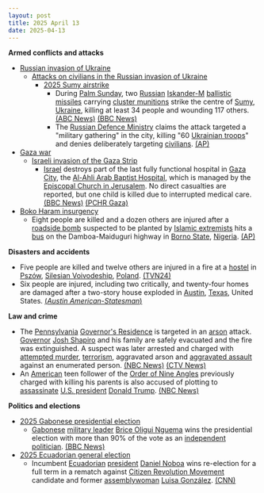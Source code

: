 ```yaml
---
layout: post
title: 2025 April 13
date: 2025-04-13
---
```



**Armed conflicts and attacks**

* [Russian invasion of Ukraine](https://en.wikipedia.org/wiki/Russian_invasion_of_Ukraine "Russian invasion of Ukraine")
  + [Attacks on civilians in the Russian invasion of Ukraine](https://en.wikipedia.org/wiki/Attacks_on_civilians_in_the_Russian_invasion_of_Ukraine "Attacks on civilians in the Russian invasion of Ukraine")
    - [2025 Sumy airstrike](https://en.wikipedia.org/wiki/2025_Sumy_airstrike "2025 Sumy airstrike")
      * During [Palm Sunday](https://en.wikipedia.org/wiki/Palm_Sunday "Palm Sunday"), two [Russian](https://en.wikipedia.org/wiki/Russian_Armed_Forces "Russian Armed Forces") [Iskander-M](https://en.wikipedia.org/wiki/9K720_Iskander "9K720 Iskander") [ballistic missiles](https://en.wikipedia.org/wiki/Ballistic_missile "Ballistic missile") carrying [cluster munitions](https://en.wikipedia.org/wiki/Cluster_munition "Cluster munition") strike the centre of [Sumy](https://en.wikipedia.org/wiki/Sumy "Sumy"), [Ukraine](https://en.wikipedia.org/wiki/Ukraine "Ukraine"), killing at least 34 people and wounding 117 others. [(ABC News)](https://abcnews.go.com/International/russian-missile-strike-ukraines-sumy-kills-mayor/story?id=120759230) [(BBC News)](https://www.bbc.co.uk/news/live/cd02zgrd3nnt)
      * The [Russian Defence Ministry](https://en.wikipedia.org/wiki/Ministry_of_Defence_%28Russia%29 "Ministry of Defence (Russia)") claims the attack targeted a "military gathering" in the city, killing "60 [Ukrainian troops](https://en.wikipedia.org/wiki/Ukrainian_Ground_Forces "Ukrainian Ground Forces")" and denies deliberately targeting [civilians](https://en.wikipedia.org/wiki/Civilian "Civilian"). [(AP)](https://apnews.com/article/russia-ukraine-war-attack-sumy-trump-c798e420e87f1ef25af4f01f80128aa6)
* [Gaza war](https://en.wikipedia.org/wiki/Gaza_war "Gaza war")
  + [Israeli invasion of the Gaza Strip](https://en.wikipedia.org/wiki/Israeli_invasion_of_the_Gaza_Strip "Israeli invasion of the Gaza Strip")
    - [Israel](https://en.wikipedia.org/wiki/Israel "Israel") destroys part of the last fully functional hospital in [Gaza City](https://en.wikipedia.org/wiki/Gaza_City "Gaza City"), the [Al-Ahli Arab Baptist Hospital](https://en.wikipedia.org/wiki/Al-Ahli_Arab_Hospital "Al-Ahli Arab Hospital"), which is managed by the [Episcopal Church in Jerusalem](https://en.wikipedia.org/wiki/Episcopal_Church_in_Jerusalem_and_the_Middle_East "Episcopal Church in Jerusalem and the Middle East"). No direct casualties are reported, but one child is killed due to interrupted medical care. [(BBC News)](https://www.bbc.com/news/articles/cjr7l123zy5o) [(PCHR Gaza)](https://pchrgaza.org/israel-bombs-gazas-baptist-hospital-putting-it-out-of-service-and-leaving-nearly-one-million-palestinians-with-no-lifesaving-healthcare-services)
* [Boko Haram insurgency](https://en.wikipedia.org/wiki/Boko_Haram_insurgency "Boko Haram insurgency")
  + Eight people are killed and a dozen others are injured after a [roadside bomb](https://en.wikipedia.org/wiki/Improvised_explosive_device "Improvised explosive device") suspected to be planted by [Islamic extremists](https://en.wikipedia.org/wiki/Islamic_extremism "Islamic extremism") hits a [bus](https://en.wikipedia.org/wiki/Bus "Bus") on the Damboa-Maiduguri highway in [Borno State](https://en.wikipedia.org/wiki/Borno_State "Borno State"), [Nigeria](https://en.wikipedia.org/wiki/Nigeria "Nigeria"). [(AP)](https://apnews.com/article/10a769e94ab3c0b475e09f20ccd0742c)

**Disasters and accidents**

* Five people are killed and twelve others are injured in a fire at a [hostel](https://en.wikipedia.org/wiki/Hostel "Hostel") in [Pszów](https://en.wikipedia.org/wiki/Psz%C3%B3w "Pszów"), [Silesian Voivodeship](https://en.wikipedia.org/wiki/Silesian_Voivodeship "Silesian Voivodeship"), [Poland](https://en.wikipedia.org/wiki/Poland "Poland"). [(TVN24)](https://tvn24.pl/polska/pszow-pozar-hotelu-piec-osob-nie-zyje-st8409121)
* Six people are injured, including two critically, and twenty-four homes are damaged after a two-story house exploded in [Austin](https://en.wikipedia.org/wiki/Austin%2C_Texas "Austin, Texas"), [Texas](https://en.wikipedia.org/wiki/Texas "Texas"), United States. [(*Austin American-Statesman*)](https://www.statesman.com/story/news/local/2025/04/13/house-explodes-in-northwest-austin-mc-neil-road-us-183-police-say/83071996007/)

**Law and crime**

* The [Pennsylvania](https://en.wikipedia.org/wiki/Pennsylvania "Pennsylvania") [Governor's Residence](https://en.wikipedia.org/wiki/Pennsylvania_Governor%27s_Residence "Pennsylvania Governor's Residence") is targeted in an [arson](https://en.wikipedia.org/wiki/Arson "Arson") attack. [Governor](https://en.wikipedia.org/wiki/Governor_of_Pennsylvania "Governor of Pennsylvania") [Josh Shapiro](https://en.wikipedia.org/wiki/Josh_Shapiro "Josh Shapiro") and his family are safely evacuated and the fire was extinguished. A suspect was later arrested and charged with [attempted murder](https://en.wikipedia.org/wiki/Attempted_murder "Attempted murder"), [terrorism](https://en.wikipedia.org/wiki/Terrorism "Terrorism"), aggravated arson and [aggravated assault](https://en.wikipedia.org/wiki/Aggravated_assault "Aggravated assault") against an enumerated person. [(NBC News)](https://www.nbcnews.com/news/us-news/gov-josh-shapiro-residence-arson-investigation-rcna201044) [(CTV News)](https://www.ctvnews.ca/world/article/police-someone-set-fire-to-pennsylvania-governors-residence-no-one-was-injured/)
* An [American](https://en.wikipedia.org/wiki/Americans "Americans") teen follower of the [Order of Nine Angles](https://en.wikipedia.org/wiki/Order_of_Nine_Angles "Order of Nine Angles") previously charged with killing his parents is also accused of plotting to [assassinate](https://en.wikipedia.org/wiki/Assassinate "Assassinate") [U.S. president](https://en.wikipedia.org/wiki/U.S._president "U.S. president") [Donald Trump](https://en.wikipedia.org/wiki/Donald_Trump "Donald Trump"). [(NBC News)](https://www.nbcnews.com/news/us-news/teen-charged-killing-parents-planned-assassinate-trump-rcna201054)

**Politics and elections**

* [2025 Gabonese presidential election](https://en.wikipedia.org/wiki/2025_Gabonese_presidential_election "2025 Gabonese presidential election")
  + [Gabonese](https://en.wikipedia.org/wiki/Gabon "Gabon") [military leader](https://en.wikipedia.org/wiki/Committee_for_the_Transition_and_Restoration_of_Institutions "Committee for the Transition and Restoration of Institutions") [Brice Oligui Nguema](https://en.wikipedia.org/wiki/Brice_Oligui_Nguema "Brice Oligui Nguema") wins the presidential election with more than 90% of the vote as an [independent politician](https://en.wikipedia.org/wiki/Independent_politician "Independent politician"). [(BBC News)](https://www.bbc.com/news/articles/cp31kxg35dro)
* [2025 Ecuadorian general election](https://en.wikipedia.org/wiki/2025_Ecuadorian_general_election "2025 Ecuadorian general election")
  + Incumbent [Ecuadorian](https://en.wikipedia.org/wiki/Ecuador "Ecuador") [president](https://en.wikipedia.org/wiki/President_of_Ecuador "President of Ecuador") [Daniel Noboa](https://en.wikipedia.org/wiki/Daniel_Noboa "Daniel Noboa") wins re-election for a full term in a rematch against [Citizen Revolution Movement](https://en.wikipedia.org/wiki/Citizen_Revolution_Movement "Citizen Revolution Movement") candidate and former [assemblywoman](https://en.wikipedia.org/wiki/National_Assembly_%28Ecuador%29 "National Assembly (Ecuador)") [Luisa González](https://en.wikipedia.org/wiki/Luisa_Gonz%C3%A1lez "Luisa González"). [(CNN)](https://edition.cnn.com/2025/04/13/americas/ecuador-vote-noboa-gonzalez-latam-intl/index.html)
